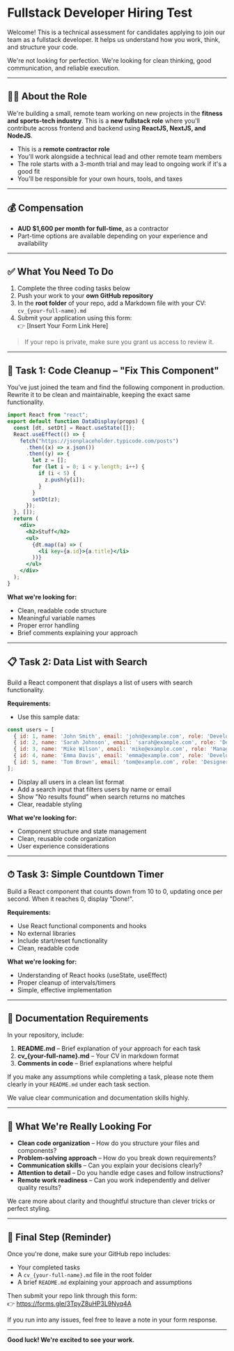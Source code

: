 # Fullstack Developer Hiring Test

Welcome! This is a technical assessment for candidates applying to join our team as a fullstack developer. It helps us understand how you work, think, and structure your code.

We're not looking for perfection. We're looking for clean thinking, good communication, and reliable execution.

---

## 👨‍💻 About the Role

We're building a small, remote team working on new projects in the **fitness and sports-tech industry**. This is a **new fullstack role** where you'll contribute across frontend and backend using **ReactJS, NextJS, and NodeJS**.

- This is a **remote contractor role**
- You'll work alongside a technical lead and other remote team members
- The role starts with a 3-month trial and may lead to ongoing work if it's a good fit
- You'll be responsible for your own hours, tools, and taxes

---

## 💰 Compensation

- **AUD $1,600 per month for full-time**, as a contractor  
- Part-time options are available depending on your experience and availability

---

## ✅ What You Need To Do

1. Complete the three coding tasks below
2. Push your work to your **own GitHub repository**
3. In the **root folder** of your repo, add a Markdown file with your CV:  
   `cv_{your-full-name}.md`
4. Submit your application using this form:  
   👉 [Insert Your Form Link Here]

> If your repo is private, make sure you grant us access to review it.

---

## 🧪 Task 1: Code Cleanup – "Fix This Component"

You've just joined the team and find the following component in production. Rewrite it to be clean and maintainable, keeping the exact same functionality.

```jsx
import React from "react";
export default function DataDisplay(props) {
  const [dt, setDt] = React.useState([]);
  React.useEffect(() => {
    fetch("https://jsonplaceholder.typicode.com/posts")
      .then((x) => x.json())
      .then((y) => {
        let z = [];
        for (let i = 0; i < y.length; i++) {
          if (i < 5) {
            z.push(y[i]);
          }
        }
        setDt(z);
      });
  }, []);
  return (
    <div>
      <h2>Stuff</h2>
      <ul>
        {dt.map((a) => (
          <li key={a.id}>{a.title}</li>
        ))}
      </ul>
    </div>
  );
}
```

**What we're looking for:**
- Clean, readable code structure
- Meaningful variable names
- Proper error handling
- Brief comments explaining your approach

---

## 📋 Task 2: Data List with Search

Build a React component that displays a list of users with search functionality.

**Requirements:**
- Use this sample data:
```javascript
const users = [
  { id: 1, name: 'John Smith', email: 'john@example.com', role: 'Developer' },
  { id: 2, name: 'Sarah Johnson', email: 'sarah@example.com', role: 'Designer' },
  { id: 3, name: 'Mike Wilson', email: 'mike@example.com', role: 'Manager' },
  { id: 4, name: 'Emma Davis', email: 'emma@example.com', role: 'Developer' },
  { id: 5, name: 'Tom Brown', email: 'tom@example.com', role: 'Designer' }
];
```
- Display all users in a clean list format
- Add a search input that filters users by name or email
- Show "No results found" when search returns no matches
- Clear, readable styling

**What we're looking for:**
- Component structure and state management
- Clean, reusable code organization
- User experience considerations

---

## ⏱ Task 3: Simple Countdown Timer

Build a React component that counts down from 10 to 0, updating once per second. When it reaches 0, display "Done!".

**Requirements:**
- Use React functional components and hooks
- No external libraries
- Include start/reset functionality
- Clean, readable code

**What we're looking for:**
- Understanding of React hooks (useState, useEffect)
- Proper cleanup of intervals/timers
- Simple, effective implementation

---

## 📝 Documentation Requirements

In your repository, include:

1. **README.md** – Brief explanation of your approach for each task
2. **cv_{your-full-name}.md** – Your CV in markdown format
3. **Comments in code** – Brief explanations where helpful

If you make any assumptions while completing a task, please note them clearly in your `README.md` under each task section.

We value clear communication and documentation skills highly.

---

## 🧠 What We're Really Looking For

- **Clean code organization** – How do you structure your files and components?
- **Problem-solving approach** – How do you break down requirements?
- **Communication skills** – Can you explain your decisions clearly?
- **Attention to detail** – Do you handle edge cases and follow instructions?
- **Remote work readiness** – Can you work independently and deliver quality results?

We care more about clarity and thoughtful structure than clever tricks or perfect styling.

---

## 📩 Final Step (Reminder)

Once you're done, make sure your GitHub repo includes:
- Your completed tasks
- A `cv_{your-full-name}.md` file in the root folder
- A brief `README.md` explaining your approach and assumptions

Then submit your repo link through this form:  
👉 https://forms.gle/3TpyZ8uHP3L9Nyq4A

If you run into any issues, feel free to leave a note in your form response.

---

**Good luck! We're excited to see your work.**
